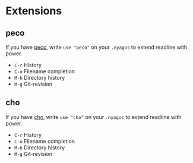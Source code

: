 Extensions
==========

peco
-----

If you have [peco](https://github.com/peco/peco), 
write `use "peco"` on your `.nyagos` to extend readline with power.

* `C-r` History
* `C-o` Filename completion
* `M-h` Directory history
* `M-g` Git-revision

cho
---

If you have [cho](https://github.com/mattn/cho), 
write `use "cho"` on your `.nyagos` to extend readline with power.

* `C-r` History
* `C-o` Filename completion
* `M-h` Directory history
* `M-g` Git-revision
